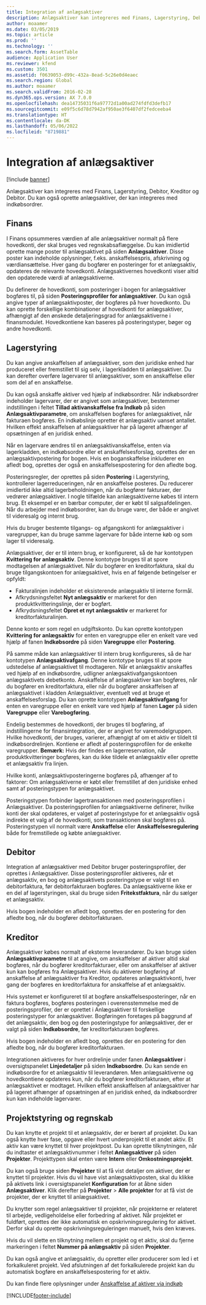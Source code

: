 ```yaml
---
title: Integration af anlægsaktiver
description: Anlægsaktiver kan integreres med Finans, Lagerstyring, Debitor, Kreditor og Debitor. Du kan også oprette anlægsaktiver, der kan integreres med indkøbsordrer.
author: moaamer
ms.date: 03/05/2019
ms.topic: article
ms.prod: ''
ms.technology: ''
ms.search.form: AssetTable
audience: Application User
ms.reviewer: kfend
ms.custom: 3501
ms.assetid: f0639053-d99c-432a-8ead-5c26e0d4eaec
ms.search.region: Global
ms.author: moaamer
ms.search.validFrom: 2016-02-28
ms.dyn365.ops.version: AX 7.0.0
ms.openlocfilehash: dea14735031f6a97772d1a00ad274fdfd3defb17
ms.sourcegitcommit: e09f5c6d78d7942af950ae3f6407df2fedceeba4
ms.translationtype: HT
ms.contentlocale: da-DK
ms.lasthandoff: 05/06/2022
ms.locfileid: "8719881"
---
```

# <a name="fixed-assets-integration"></a>Integration af anlægsaktiver

[!include [banner](../includes/banner.md)]

Anlægsaktiver kan integreres med Finans, Lagerstyring, Debitor, Kreditor og Debitor. Du kan også oprette anlægsaktiver, der kan integreres med indkøbsordrer.

## <a name="general-ledger"></a>Finans

I Finans opsummeres værdien af alle anlægsaktiver normalt på flere hovedkonti, der skal bruges ved regnskabsaflæggelse. Du kan imidlertid oprette mange poster til anlægsaktivet på siden **Anlægsaktiver**. Disse poster kan indeholde oplysninger, f.eks. anskaffelsespris, afskrivning og værdiansættelse. Hver gang du bogfører en posteringer for et anlægsaktiv, opdateres de relevante hovedkonti. Anlægsaktivernes hovedkonti viser altid den opdaterede værdi af anlægsaktiverne.

Du definerer de hovedkonti, som posteringer i bogen for anlægsaktiver bogføres til, på siden **Posteringsprofiler for anlægsaktiver**. Du kan også angive typer af anlægsaktivposter, der bogføres på hver hovedkonto. Du kan oprette forskellige kombinationer af hovedkonti for anlægsaktiver, afhængigt af den ønskede detaljeringsgrad for anlægsaktiverne i finansmodulet. Hovedkontiene kan baseres på posteringstyper, bøger og andre hovedkonti.

## <a name="inventory-management"></a>Lagerstyring
Du kan angive anskaffelsen af anlægsaktiver, som den juridiske enhed har produceret eller fremstillet til sig selv, i lagerkladden til anlægsaktiver. Du kan derefter overføre lagervarer til anlægsaktiver, som en anskaffelse eller som del af en anskaffelse. 

Du kan også anskaffe aktiver ved hjælp af indkøbsordrer. Når indkøbsordrer indeholder lagervarer, der er angivet som anlægsaktiver, bestemmer indstillingen i feltet **Tillad aktivanskaffelse fra Indkøb** på siden **Anlægsaktivparametre**, om anskaffelsen bogføres for anlægsaktivet, når fakturaen bogføres. En indkøbslinje opretter ét anlægsaktiv uanset antallet. Hvilken effekt anskaffelsen af anlægsaktiver har på lageret afhænger af opsætningen af en juridisk enhed. 

Når en lagervare ændres til en anlægsaktivanskaffelse, enten via lagerkladden, en indkøbsordre eller et anskaffelsesforslag, oprettes der en anlægsaktivpostering for bogen. Hvis en boganskaffelse inkluderer en afledt bog, oprettes der også en anskaffelsespostering for den afledte bog. 

Posteringsregler, der oprettes på siden **Postering** i Lagerstyring, kontrollerer lagerreduceringen, når en anskaffelse posteres. Du reducerer imidlertid ikke altid lagerbeholdningen, når du bogfører fakturaer, der vedrører anlægsaktiver. I nogle tilfælde kan anlægsaktiverne købes til intern brug. Et eksempel er en bærbar computer, der er købt til salgsafdelingen. Når du arbejder med indkøbsordrer, kan du bruge varer, der både er angivet til videresalg og internt brug. 

Hvis du bruger bestemte tilgangs- og afgangskonti for anlægsaktiver i varegrupper, kan du bruge samme lagervare for både interne køb og som lager til videresalg. 

Anlægsaktiver, der er til intern brug, er konfigureret, så de har kontotypen **Kvittering for anlægsaktiv**. Denne kontotype bruges til at spore modtagelsen af anlægsaktivet. Når du bogfører en kreditorfaktura, skal du bruge tilgangskontoen for anlægsaktivet, hvis en af følgende betingelser er opfyldt:

-   Fakturalinjen indeholder et eksisterende anlægsaktiv til interne formål.
-   Afkrydsningsfeltet **Nyt anlægsaktiv** er markeret for den produktkvitteringslinje, der er bogført.
-   Afkrydsningsfeltet **Opret et nyt anlægsaktiv** er markeret for kreditorfakturalinjen.

Denne konto er som regel en udgiftskonto. Du kan oprette kontotypen **Kvittering for anlægsaktiv** for enten en varegruppe eller en enkelt vare ved hjælp af fanen **Indkøbsordre** på siden **Varegruppe** eller **Postering**.

På samme måde kan anlægsaktiver til intern brug konfigureres, så de har kontotypen **Anlægsaktivafgang**. Denne kontotype bruges til at spore udstedelse af anlægsaktivet til modtageren. Når et anlægsaktiv anskaffes ved hjælp af en indkøbsordre, udligner anlægsaktivafgangskontoen anlægsaktivets debetkonto. Anskaffelse af anlægsaktiver kan bogføres, når du bogfører en kreditorfaktura, eller når du bogfører anskaffelsen af anlægsaktivet i kladden Anlægsaktiver, eventuelt ved at bruge et anskaffelsesforslag. Du kan oprette kontotypen **Anlægsaktivafgang** for enten en varegruppe eller en enkelt vare ved hjælp af fanen **Lager** på siden **Varegruppe** eller **Varebogføring**. 

Endelig bestemmes de hovedkonti, der bruges til bogføring, af indstillingerne for finansintegration, der er angivet for varemodelgruppen. Hvilke hovedkonti, der bruges, varierer, afhængigt af om et aktiv er tildelt til indkøbsordrelinjen. Kontiene er afledt af posteringsprofilen for de enkelte varegrupper. 
**Bemærk:** Hvis der findes en lagerreservation, når produktkvitteringer bogføres, kan du ikke tildele et anlægsaktiv eller oprette et anlægsaktiv fra linjen. 

Hvilke konti, anlægsaktivposteringerne bogføres på, afhænger af to faktorer: Om anlægsaktiverne er købt eller fremstillet af den juridiske enhed samt af posteringstypen for anlægsaktivet. 

Posteringstypen forbinder lagertransaktionen med posteringsprofilen i Anlægsaktiver. Da posteringsprofilen for anlægsaktiverne definerer, hvilke konti der skal opdateres, er valget af posteringstype for et anlægsaktiv også indirekte et valg af de hovedkonti, som transaktionen skal bogføres på. Posteringstypen vil normalt være **Anskaffelse** eller **Anskaffelsesregulering** både for fremstillede og købte anlægsaktiver.

## <a name="accounts-receivable"></a>Debitor
Integration af anlægsaktiver med Debitor bruger posteringsprofiler, der oprettes i Anlægsaktiver. Disse posteringsprofiler aktiveres, når et anlægsaktiv, en bog og anlægsaktivets posteringstype er valgt til en debitorfaktura, før debitorfakturaen bogføres. Da anlægsaktiverne ikke er en del af lagerstyringen, skal du bruge siden **Fritekstfaktura**, når du sælger et anlægsaktiv. 

Hvis bogen indeholder en afledt bog, oprettes der en postering for den afledte bog, når du bogfører debitorfakturaen.

## <a name="accounts-payable"></a>Kreditor
Anlægsaktiver købes normalt af eksterne leverandører. Du kan bruge siden **Anlægsaktivparametre** til at angive, om anskaffelser af aktiver altid skal bogføres, når du bogfører kreditorfakturaer, eller om anskaffelser af aktiver kun kan bogføres fra Anlægsaktiver. Hvis du aktiverer bogføring af anskaffelse af anlægsaktiver fra Kreditor, opdateres anlægsaktivkonti, hver gang der bogføres en kreditorfaktura for anskaffelse af et anlægsaktiv. 

Hvis systemet er konfigureret til at bogføre anskaffelsesposteringer, når en faktura bogføres, bogføres posteringen i overensstemmelse med de posteringsprofiler, der er oprettet i Anlægsaktiver til forskellige posteringstyper for anlægsaktiver. Bogføringen foretages på baggrund af det anlægsaktiv, den bog og den posteringstype for anlægsaktiver, der er valgt på siden **Indkøbsordre**, før kreditorfakturaen bogføres. 

Hvis bogen indeholder en afledt bog, oprettes der en postering for den afledte bog, når du bogfører kreditorfakturaen.

Integrationen aktiveres for hver ordrelinje under fanen **Anlægsaktiver** i oversigtspanelet **Linjedetaljer** på siden **Indkøbsordre**. Du kan sende en indkøbsordre for et anlægsaktiv til leverandøren. Men anlægsaktiverne og hovedkontiene opdateres kun, når du bogfører kreditorfakturaen, efter at anlægsaktivet er modtaget. Hvilken effekt anskaffelsen af anlægsaktiver har på lageret afhænger af opsætningen af en juridisk enhed, da indkøbsordrer kun kan indeholde lagervarer.

## <a name="project-management-and-accounting"></a>Projektstyring og regnskab
Du kan knytte et projekt til et anlægsaktiv, der er berørt af projektet. Du kan også knytte hver fase, opgave eller hvert underprojekt til et andet aktiv. Et aktiv kan være knyttet til hver projektpost. Du kan oprette tilknytningen, når du indtaster et anlægsaktivnummer i feltet **Anlægsaktiver** på siden **Projekter**. Projekttypen skal enten være **Intern** eller **Omkostningsprojekt**. 

Du kan også bruge siden **Projekter** til at få vist detaljer om aktiver, der er knyttet til projekter. Hvis du vil have vist anlægsaktivposten, skal du klikke på aktivets link i oversigtspanelet **Konfiguration** for at åbne siden **Anlægsaktiver**. Klik derefter på **Projekter** &gt; **Alle projekter** for at få vist de projekter, der er knyttet til anlægsaktivet. 

Du knytter som regel anlægsaktiver til projekter, når projekterne er relateret til arbejde, vedligeholdelse eller forbedring af aktivet. Når projektet er fuldført, oprettes der ikke automatisk en opskrivningsregulering for aktivet. Derfor skal du oprette opskrivningsreguleringen manuelt, hvis den kræves. 

Hvis du vil slette en tilknytning mellem et projekt og et aktiv, skal du fjerne markeringen i feltet **Nummer på anlægsaktiv** på siden **Projekter**. 

Du kan også angive et anlægsaktiv, du opretter eller producerer som led i et forkalkuleret projekt. Ved afslutningen af det forkalkulerede projekt kan du automatisk bogføre en anskaffelsespostering for et aktiv.

Du kan finde flere oplysninger under [Anskaffelse af aktiver via indkøb](acquire-assets-procurement.md)





[!INCLUDE[footer-include](../../includes/footer-banner.md)]
